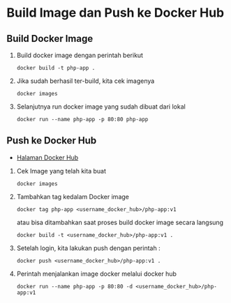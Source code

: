 # Build Image dan Push ke Docker Hub

## Build Docker Image

  1. Build docker image dengan perintah berikut
     ```
     docker build -t php-app .
     ```
  6. Jika sudah berhasil ter-build, kita cek imagenya
     ```
     docker images
     ```
  7. Selanjutnya run docker image yang sudah dibuat dari lokal
     ```
     docker run --name php-app -p 80:80 php-app
     ```
     
## Push ke Docker Hub

* [Halaman Docker Hub](https://hub.docker.com/)

 1. Cek Image yang telah kita buat
     ```
     docker images
     ```
 2. Tambahkan tag kedalam Docker image
     ```
     docker tag php-app <username_docker_hub>/php-app:v1
     ```
     atau bisa ditambahkan saat proses build docker image secara langsung
     ```
     docker build -t <username_docker_hub>/php-app:v1 .
     ```
 3. Setelah login, kita lakukan push dengan perintah :
     ```
     docker push <username_docker_hub>/php-app:v1 .
     ```
 4. Perintah menjalankan image docker melalui docker hub
     ```
     docker run --name php-app -p 80:80 -d <username_docker_hub>/php-app:v1
     ```

